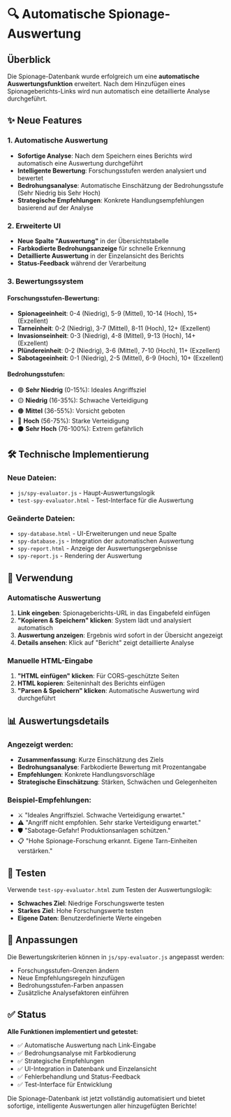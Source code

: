 # 🔍 Automatische Spionage-Auswertung

## Überblick

Die Spionage-Datenbank wurde erfolgreich um eine **automatische Auswertungsfunktion** erweitert. Nach dem Hinzufügen eines Spionageberichts-Links wird nun automatisch eine detaillierte Analyse durchgeführt.

## ✨ Neue Features

### 1. Automatische Auswertung
- **Sofortige Analyse**: Nach dem Speichern eines Berichts wird automatisch eine Auswertung durchgeführt
- **Intelligente Bewertung**: Forschungsstufen werden analysiert und bewertet
- **Bedrohungsanalyse**: Automatische Einschätzung der Bedrohungsstufe (Sehr Niedrig bis Sehr Hoch)
- **Strategische Empfehlungen**: Konkrete Handlungsempfehlungen basierend auf der Analyse

### 2. Erweiterte UI
- **Neue Spalte "Auswertung"** in der Übersichtstabelle
- **Farbkodierte Bedrohungsanzeige** für schnelle Erkennung
- **Detaillierte Auswertung** in der Einzelansicht des Berichts
- **Status-Feedback** während der Verarbeitung

### 3. Bewertungssystem

#### Forschungsstufen-Bewertung:
- **Spionageeinheit**: 0-4 (Niedrig), 5-9 (Mittel), 10-14 (Hoch), 15+ (Exzellent)
- **Tarneinheit**: 0-2 (Niedrig), 3-7 (Mittel), 8-11 (Hoch), 12+ (Exzellent)
- **Invasionseinheit**: 0-3 (Niedrig), 4-8 (Mittel), 9-13 (Hoch), 14+ (Exzellent)
- **Plündereinheit**: 0-2 (Niedrig), 3-6 (Mittel), 7-10 (Hoch), 11+ (Exzellent)
- **Sabotageeinheit**: 0-1 (Niedrig), 2-5 (Mittel), 6-9 (Hoch), 10+ (Exzellent)

#### Bedrohungsstufen:
- 🟢 **Sehr Niedrig** (0-15%): Ideales Angriffsziel
- 🟡 **Niedrig** (16-35%): Schwache Verteidigung
- 🟠 **Mittel** (36-55%): Vorsicht geboten
- 🔴 **Hoch** (56-75%): Starke Verteidigung
- ⚫ **Sehr Hoch** (76-100%): Extrem gefährlich

## 🛠️ Technische Implementierung

### Neue Dateien:
- `js/spy-evaluator.js` - Haupt-Auswertungslogik
- `test-spy-evaluator.html` - Test-Interface für die Auswertung

### Geänderte Dateien:
- `spy-database.html` - UI-Erweiterungen und neue Spalte
- `spy-database.js` - Integration der automatischen Auswertung
- `spy-report.html` - Anzeige der Auswertungsergebnisse
- `spy-report.js` - Rendering der Auswertung

## 🚀 Verwendung

### Automatische Auswertung
1. **Link eingeben**: Spionageberichts-URL in das Eingabefeld einfügen
2. **"Kopieren & Speichern" klicken**: System lädt und analysiert automatisch
3. **Auswertung anzeigen**: Ergebnis wird sofort in der Übersicht angezeigt
4. **Details ansehen**: Klick auf "Bericht" zeigt detaillierte Analyse

### Manuelle HTML-Eingabe
1. **"HTML einfügen" klicken**: Für CORS-geschützte Seiten
2. **HTML kopieren**: Seiteninhalt des Berichts einfügen
3. **"Parsen & Speichern" klicken**: Automatische Auswertung wird durchgeführt

## 📊 Auswertungsdetails

### Angezeigt werden:
- **Zusammenfassung**: Kurze Einschätzung des Ziels
- **Bedrohungsanalyse**: Farbkodierte Bewertung mit Prozentangabe
- **Empfehlungen**: Konkrete Handlungsvorschläge
- **Strategische Einschätzung**: Stärken, Schwächen und Gelegenheiten

### Beispiel-Empfehlungen:
- ⚔️ "Ideales Angriffsziel. Schwache Verteidigung erwartet."
- ⚠️ "Angriff nicht empfohlen. Sehr starke Verteidigung erwartet."
- 🛡️ "Sabotage-Gefahr! Produktionsanlagen schützen."
- 📋 "Hohe Spionage-Forschung erkannt. Eigene Tarn-Einheiten verstärken."

## 🧪 Testen

Verwende `test-spy-evaluator.html` zum Testen der Auswertungslogik:
- **Schwaches Ziel**: Niedrige Forschungswerte testen
- **Starkes Ziel**: Hohe Forschungswerte testen  
- **Eigene Daten**: Benutzerdefinierte Werte eingeben

## 🔧 Anpassungen

Die Bewertungskriterien können in `js/spy-evaluator.js` angepasst werden:
- Forschungsstufen-Grenzen ändern
- Neue Empfehlungsregeln hinzufügen
- Bedrohungsstufen-Farben anpassen
- Zusätzliche Analysefaktoren einführen

## ✅ Status

**Alle Funktionen implementiert und getestet:**
- ✅ Automatische Auswertung nach Link-Eingabe
- ✅ Bedrohungsanalyse mit Farbkodierung
- ✅ Strategische Empfehlungen
- ✅ UI-Integration in Datenbank und Einzelansicht
- ✅ Fehlerbehandlung und Status-Feedback
- ✅ Test-Interface für Entwicklung

Die Spionage-Datenbank ist jetzt vollständig automatisiert und bietet sofortige, intelligente Auswertungen aller hinzugefügten Berichte!